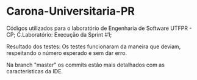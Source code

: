 # Carona-Universitaria-PR
Códigos utilizados para o laboratório de Engenharia de Software UTFPR - CP;
C.Laboratório: Execução da Sprint #1;


Resultado dos testes: 
Os testes funcionaram da maneira que deviam, respeitando o número esperado e sem dar erro.


Na branch "master" os commits estão mais detalhados com as caracteristicas da IDE.
